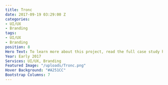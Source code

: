```yaml
---
title: Tronc
date: 2017-09-19 03:29:00 Z
categories:
- UI/UX
- Branding
tags:
- UI/UX
- Branding
position: 8
Hero Text: To learn more about this project, read the full case study here.
Year: Early 2017
Services: UI/UX, Branding
Featured Image: "/uploads/Tronc.png"
Hover Background: "#A251CC"
Bootstrap Columns: 7
---
```


